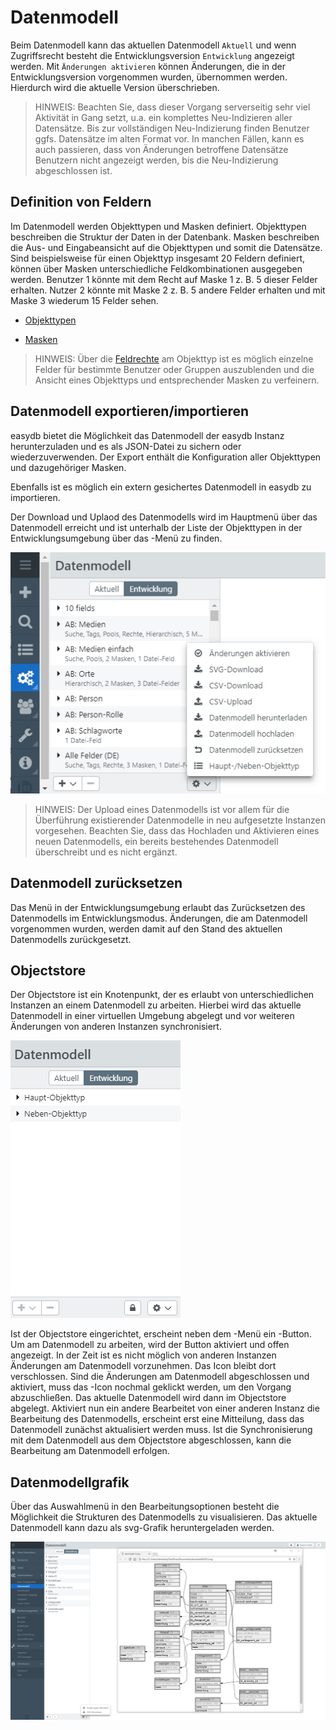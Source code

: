 # Datenmodell

Beim Datenmodell kann das aktuellen Datenmodell <code class="tab">Aktuell</code> und wenn Zugriffsrecht besteht die Entwicklungsversion <code class="tab">Entwicklung</code> angezeigt werden. Mit <code class="button">Änderungen aktivieren</code> können Änderungen, die in der Entwicklungsversion vorgenommen wurden, übernommen werden. Hierdurch wird die aktuelle Version überschrieben.

> HINWEIS: Beachten Sie, dass dieser Vorgang serverseitig sehr viel Aktivität in Gang setzt, u.a. ein komplettes Neu-Indizieren aller Datensätze. Bis zur vollständigen Neu-Indizierung finden Benutzer ggfs. Datensätze im alten Format vor. In manchen Fällen, kann es auch passieren, dass von Änderungen betroffene Datensätze Benutzern nicht angezeigt werden, bis die Neu-Indizierung abgeschlossen ist.

## Definition von Feldern

Im Datenmodell werden Objekttypen und Masken definiert. Objekttypen beschreiben die Struktur der Daten in der Datenbank. Masken beschreiben die Aus- und Eingabeansicht auf die Objekttypen und somit die Datensätze. Sind beispielsweise für einen Objekttyp insgesamt 20 Feldern definiert, können über Masken unterschiedliche Feldkombinationen ausgegeben werden. Benutzer 1 könnte mit dem Recht auf Maske 1 z. B. 5 dieser Felder erhalten. Nutzer 2 könnte mit Maske 2 z. B. 5 andere Felder erhalten und mit  Maske 3 wiederum 15 Felder sehen.

* [Objekttypen](objecttype/objecttype.html)

* [Masken](mask/mask.html)

> HINWEIS: Über die [Feldrechte](../../rightsmanagement/objecttypes/objecttypes.html#fieldrights) am Objekttyp ist es möglich einzelne Felder für bestimmte Benutzer oder Gruppen auszublenden und die Ansicht eines Objekttyps und entsprechender Masken zu verfeinern.  

## Datenmodell exportieren/importieren

easydb bietet die Möglichkeit das Datenmodell der easydb Instanz herunterzuladen und es als JSON-Datei zu sichern oder wiederzuverwenden. Der Export enthält die Konfiguration aller Objekttypen und dazugehöriger Masken.

Ebenfalls ist es möglich ein extern gesichertes Datenmodell in easydb zu importieren. 

Der Download und Uplaod des Datenmodells wird im Hauptmenü über das Datenmodell erreicht und ist unterhalb der Liste der Objekttypen in der Entwicklungsumgebung über das <i class="fa fa-cog"></i>-Menü zu finden. 

![](datamodel_load_de.jpg)

> HINWEIS: Der Upload eines Datenmodells ist vor allem für die Überführung existierender Datenmodelle in neu aufgesetzte Instanzen vorgesehen. Beachten Sie, dass das Hochladen und Aktivieren eines neuen Datenmodells, ein bereits bestehendes Datenmodell überschreibt und es nicht ergänzt.

## Datenmodell zurücksetzen

Das Menü in der Entwicklungsumgebung erlaubt das Zurücksetzen des Datenmodells im Entwicklungsmodus. Änderungen, die am Datenmodell vorgenommen wurden, werden damit auf den Stand des aktuellen Datenmodells zurückgesetzt.

## Objectstore

Der Objectstore ist ein Knotenpunkt, der es erlaubt von unterschiedlichen Instanzen an einem Datenmodell zu arbeiten. Hierbei wird das aktuelle Datenmodell in einer virtuellen Umgebung abgelegt und vor weiteren Änderungen von anderen Instanzen synchronisiert.

![](objectstore_de.jpg)

Ist der Objectstore eingerichtet, erscheint neben dem <i class="fa fa-cog"> </i>-Menü ein <i class="fa fa-lock"> </i>-Button. Um am Datenmodell zu arbeiten, wird der Button aktiviert und offen <i class="fa fa-unlock"> </i> angezeigt. In der Zeit ist es nicht möglich von anderen Instanzen Änderungen am Datenmodell vorzunehmen. Das Icon bleibt dort verschlossen. Sind die Änderungen am Datenmodell abgeschlossen und aktiviert, muss das <i class="fa fa-unlock"> </i>-Icon nochmal geklickt werden, um den Vorgang abzuschließen. Das aktuelle Datenmodell wird dann im Objectstore abgelegt. Aktiviert nun ein andere Bearbeitet von einer anderen Instanz die Bearbeitung des Datenmodells, erscheint erst eine Mitteilung, dass das Datenmodell zunächst aktualisiert werden muss. Ist die Synchronisierung mit dem Datenmodell aus dem Objectstore abgeschlossen, kann die Bearbeitung am Datenmodell erfolgen.

## Datenmodellgrafik

Über das Auswahlmenü in den Bearbeitungsoptionen besteht die Möglichkeit die Strukturen des Datenmodells zu visualisieren. Das aktuelle Datenmodell kann dazu als svg-Grafik heruntergeladen werden.

![Grafikausgabe des Datenmodells](svg_datamodel.jpg)
